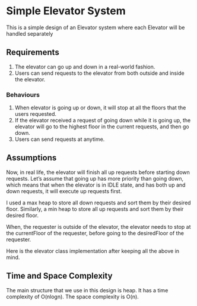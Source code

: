
# Simple Elevator System

This is a simple design of an Elevator system where each Elevator will be handled separately


## Requirements
1. The elevator can go up and down in a real-world fashion.
2. Users can send requests to the elevator from both outside and inside the elevator.


### Behaviours
1. When elevator is going up or down, it will stop at all the floors that the users requested.
2. If the elevator received a request of going down while it is going up, the elevator will go to the highest floor in the current requests, and then go down.
3. Users can send requests at anytime.


## Assumptions
Now, in real life, the elevator will finish all up requests before starting down requests. Let’s assume that going up has more priority than going down, which means that when the elevator is in IDLE state, and has both up and down requests, it will execute up requests first.

I used a max heap to store all down requests and sort them by their desired floor. Similarly, a min heap to store all up requests and sort them by their desired floor.

When, the requester is outside of the elevator, the elevator needs to stop at the currentFloor of the requester, before going to the desiredFloor of the requester.

Here is the elevator class implementation after keeping all the above in mind.


## Time and Space Complexity
The main structure that we use in this design is heap. It has a time complexity of O(nlogn). The space complexity is O(n).